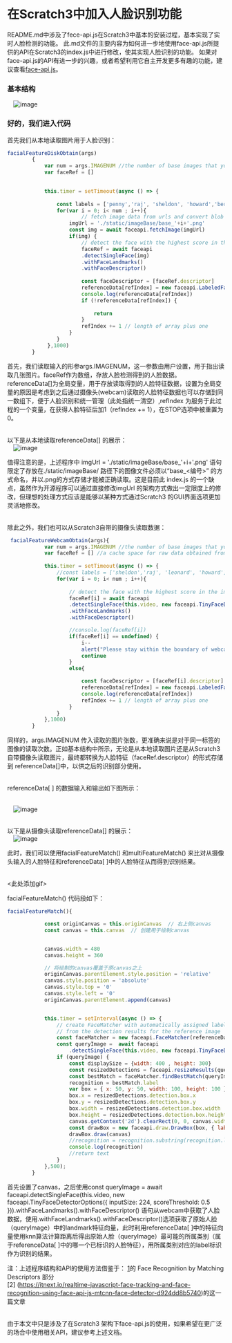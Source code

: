 
在Scratch3中加入人脸识别功能
=================================

README.md中涉及了fece-api.js在Scratch3中基本的安装过程，基本实现了实时人脸检测的功能。
此.md文件的主要内容为如何进一步地使用face-api.js所提供的API在Scratch3的index.js中进行修改，使其实现人脸识别的功能。
如果对face-api.js的API有进一步的兴趣，或者希望利用它自主开发更多有趣的功能，建议查看[face-api.js](https://github.com/justadudewhohacks/face-api.js#high-level-api)。

### 基本结构

&emsp;![image](images/architectureForFaceapi_v1.png)<br>

### 好的，我们进入代码


首先我们从本地读取图片用于人脸识别：
``` javascript
facialFeatureDiskObtain(args)
        {
            var num = args.IMAGENUM //the number of base images that you want to load
            var faceRef = []
            

            this.timer = setTimeout(async () => {
                
                const labels = ['penny','raj', 'sheldon', 'howard','bernadette']
                for(var i = 0; i< num ; i++){
                        // fetch image data from urls and convert blob to HTMLImage element
                    imgUrl = './static/imageBase/base_'+i+'.png'
                    const img = await faceapi.fetchImage(imgUrl)
                    if(img) {
                        // detect the face with the highest score in the image and compute it's landmarks and face descriptor
                        faceRef = await faceapi
                        .detectSingleFace(img)
                        .withFaceLandmarks()
                        .withFaceDescriptor()
    
                        const faceDescriptor = [faceRef.descriptor]
                        referenceData[refIndex] = new faceapi.LabeledFaceDescriptors(labels[i], faceDescriptor)
                        console.log(referenceData[refIndex])
                        if (!referenceData[refIndex]) {
                            
                            return
                        }
                        refIndex += 1 // length of array plus one
                    }
                }
             },1000)   
        }      
```
首先，我们读取输入的形参args.IMAGENUM，这一参数由用户设置，用于指出读取几张图片。faceRef作为数组，存放人脸检测得到的人脸数据。referenceData[]为全局变量，用于存放读取得到的人脸特征数据，设置为全局变量的原因是考虑到之后通过摄像头(webcam)读取的人脸特征数据也可以存储到同一数组下，便于人脸识别和统一管理（此处指统一清空）,refIndex 为服务于此过程的一个变量，在获得人脸特征后加1（refIndex += 1），在STOP选项中被重置为0。<br><br>

以下是从本地读取referenceData[] 的展示：<br>
&emsp;![image](https://github.com/doNotBeTooSerious/gifImages/blob/master/scratch3_faceapi/facialFeatureDiskObtain.gif)<br>

值得注意的是，上述程序中 imgUrl = './static/imageBase/base_'+i+'.png' 语句限定了存放在./static/imageBase/ 路径下的图像文件必须以“base_<编号>” 的方式命名，并以.png的方式存储才能被正确读取。这是目前此 index.js 的一个缺点，虽然作为开源程序可以通过直接修改imgUrl 的架构方式做出一定限度上的修改，但理想的处理方式应该是能够以某种方式通过Scratch3 的GUI界面选项更加灵活地修改。<br><br>

除此之外，我们也可以从Scratch3自带的摄像头读取数据：
```javascript
 facialFeatureWebcamObtain(args){
            var num = args.IMAGENUM //the number of base images that you want to load
            var faceRef = [] //a cache space for raw data obtained from webcam
            
            this.timer = setTimeout(async () => {
                //const labels = ['sheldon','raj', 'leonard', 'howard']
                for(var i = 0; i< num ; i++){
                        
                    // detect the face with the highest score in the image and compute it's landmarks and face descriptor
                    faceRef[i] = await faceapi
                    .detectSingleFace(this.video, new faceapi.TinyFaceDetectorOptions({ inputSize: 224, scoreThreshold: 0.5 }))
                    .withFaceLandmarks()
                    .withFaceDescriptor()

                    //console.log(faceRef[i])
                    if(faceRef[i] == undefined) { 
                        i-- 
                        alert("Please stay within the boundary of webcam, thanks!")
                        continue
                    }
                    else{

                        const faceDescriptor = [faceRef[i].descriptor]
                        referenceData[refIndex] = new faceapi.LabeledFaceDescriptors(args.NAME,faceDescriptor)
                        console.log(referenceData[refIndex])
                        refIndex += 1 // length of array plus one
                    }
                }
            },1000)   
        }
```
同样的，args.IMAGENUM 传入读取的图片张数，更准确来说是对于同一标签的图像的读取次数。正如基本结构中所示，无论是从本地读取图片还是从Scratch3自带摄像头读取图片，最终都转换为人脸特征（faceRef.descriptor）的形式存储到 referenceData[]中，以供之后的识别部分使用。<br><br>

referenceData[ ] 的数据输入和输出如下图所示：<br><br>

&emsp;![image](images/architectureForFaceapi_s2_v1.png)<br><br>

以下是从摄像头读取referenceData[] 的展示：<br>
&emsp;![image](https://github.com/doNotBeTooSerious/gifImages/blob/master/scratch3_faceapi/facialFeatureWebcamObtain.gif)<br>

此时，我们可以使用facialFeatureMatch() 和multiFeatureMatch() 来比对从摄像头输入的人脸特征和referenceData[ ]中的人脸特征从而得到识别结果。<br><br>

<此处添加gif>

facialFeatureMatch() 代码段如下：
```javascript
facialFeatureMatch(){

            const originCanvas = this.originCanvas  // 右上侧canvas
            const canvas = this.canvas  // 创建用于绘制canvas


            canvas.width = 480
            canvas.height = 360

            // 将绘制的canvas覆盖于原canvas之上
            originCanvas.parentElement.style.position = 'relative'
            canvas.style.position = 'absolute'
            canvas.style.top = '0'
            canvas.style.left = '0'
            originCanvas.parentElement.append(canvas)


            this.timer = setInterval(async () => {
                // create FaceMatcher with automatically assigned labels
                // from the detection results for the reference image
                const faceMatcher = new faceapi.FaceMatcher(referenceData)
                const queryImage =  await faceapi
                    .detectSingleFace(this.video, new faceapi.TinyFaceDetectorOptions({ inputSize: 224, scoreThreshold: 0.5 })).withFaceLandmarks().withFaceDescriptor()
                if (queryImage) {
                    const displaySize = {width: 400 , height: 300}
                    const resizedDetections = faceapi.resizeResults(queryImage, displaySize)
                    const bestMatch = faceMatcher.findBestMatch(queryImage.descriptor)
                    recognition = bestMatch.label
                    var box = { x: 50, y: 50, width: 100, height: 100 }
                    box.x = resizedDetections.detection.box.x 
                    box.y = resizedDetections.detection.box.y 
                    box.width = resizedDetections.detection.box.width 
                    box.height = resizedDetections.detection.box.height 
                    canvas.getContext('2d').clearRect(0, 0, canvas.width, canvas.height)
                    const drawBox = new faceapi.draw.DrawBox(box, { label: recognition })
                    drawBox.draw(canvas)
                    //recognition = recognition.substring(recognition.length-5)
                    console.log(recognition)
                    //return text
                }
            },500);
        }   
```
首先设置了canvas，之后使用const queryImage =  await faceapi.detectSingleFace(this.video, new faceapi.TinyFaceDetectorOptions({ inputSize: 224, scoreThreshold: 0.5 })).withFaceLandmarks().withFaceDescriptor() 语句从webcam中获取了人脸数据，使用.withFaceLandmarks().withFaceDescriptor()选项获取了原始人脸（queryImage）中的landmark特征向量，此时利用referenceData[ ]中的特征向量使用knn算法计算距离后得出原始人脸（queryImage）最可能的所属类别（属于referenceData[ ]中的哪一个已标识的人脸特征），用所属类别对应的label标识作为识别的结果。

注：上述程序结构和API的使用方法借鉴于：
[1](https://github.com/justadudewhohacks/face-api.js#high-level-api)的 Face Recognition by Matching Descriptors 部分<br>
[2] (https://itnext.io/realtime-javascript-face-tracking-and-face-recognition-using-face-api-js-mtcnn-face-detector-d924dd8b5740)的这一篇文章<br><br>

由于本文中只是涉及了在Scratch3 架构下face-api.js的使用，如果希望在更广泛的场合中使用相关API，建议参考上述文档。





